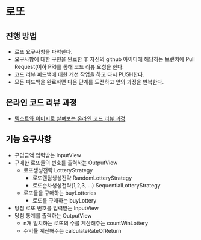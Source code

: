 # 로또
## 진행 방법
* 로또 요구사항을 파악한다.
* 요구사항에 대한 구현을 완료한 후 자신의 github 아이디에 해당하는 브랜치에 Pull Request(이하 PR)를 통해 코드 리뷰 요청을 한다.
* 코드 리뷰 피드백에 대한 개선 작업을 하고 다시 PUSH한다.
* 모든 피드백을 완료하면 다음 단계를 도전하고 앞의 과정을 반복한다.

## 온라인 코드 리뷰 과정
* [텍스트와 이미지로 살펴보는 온라인 코드 리뷰 과정](https://github.com/next-step/nextstep-docs/tree/master/codereview)

## 기능 요구사항
* 구입금액 입력받는 InputView
* 구매한 로또들의 번호를 출력하는 OutputView
  * 로또생성전략 LotteryStrategy
    * 로또랜덤생성전략 RandomLotteryStrategy
    * 로또순차생성전략(1,2,3, ...) SequentialLotteryStrategy
  * 로또들을 구매하는 buyLotteries
    * 로또를 구매하는 buyLottery
* 당첨 로또 번호를 입력받는 InputView
* 당첨 통계를 출력하는 OutputView
  * n개 일치하는 로또의 수를 계산해주는 countWinLottery
  * 수익률 계산해주는 calculateRateOfReturn
